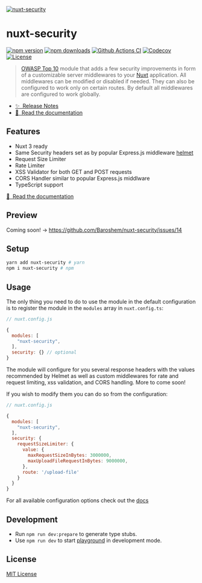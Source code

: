 [![nuxt-security](https://nuxt-security.vercel.app/preview.png)](https://nuxt-security.vercel.app)

# nuxt-security

[![npm version][npm-version-src]][npm-version-href]
[![npm downloads][npm-downloads-src]][npm-downloads-href]
[![Github Actions CI][github-actions-ci-src]][github-actions-ci-href]
[![Codecov][codecov-src]][codecov-href]
[![License][license-src]][license-href]

> [OWASP Top 10](https://cheatsheetseries.owasp.org/cheatsheets/Nodejs_Security_Cheat_Sheet.html#nodejs-security-cheat-sheet) module that adds a few security improvements in form of a customizable server middlewares to your [Nuxt](https://v3.nuxtjs.org) application. All middlewares can be modified or disabled if needed. They can also be configured to work only on certain routes. By default all middlewares are configured to work globally.

- [✨ &nbsp;Release Notes](https://github.com/Baroshem/nuxt-security/releases)
- [📖 &nbsp;Read the documentation](https://nuxt-security.vercel.app)

## Features

- Nuxt 3 ready
- Same Security headers set as by popular Express.js middleware [helmet](https://helmetjs.github.io/)
- Request Size Limiter
- Rate Limiter
- XSS Validator for both GET and POST requests
- CORS Handler similar to popular Express.js middlware
- TypeScript support

[📖 &nbsp;Read the documentation](https://nuxt-security.vercel.app)

## Preview

Coming soon! -> https://github.com/Baroshem/nuxt-security/issues/14

## Setup

```sh
yarn add nuxt-security # yarn
npm i nuxt-security # npm
```

## Usage

The only thing you need to do to use the module in the default configuration is to register the module in the `modules` array in `nuxt.config.ts`:

```javascript
// nuxt.config.js

{
  modules: [
    "nuxt-security",
  ],
  security: {} // optional
}
```

The module will configure for you several response headers with the values recommended by Helmet as well as custom middlewares for rate and request limiting, xss validation, and CORS handling. More to come soon!

If you wish to modify them you can do so from the configuration:

```javascript
// nuxt.config.js

{
  modules: [
    "nuxt-security",
  ],
  security: {
    requestSizeLimiter: {
      value: {
        maxRequestSizeInBytes: 3000000,
        maxUploadFileRequestInBytes: 9000000,
      },
      route: '/upload-file'
    }
  }
}
```

For all available configuration options check out the [docs](https://nuxt-security.vercel.app)

## Development

- Run `npm run dev:prepare` to generate type stubs.
- Use `npm run dev` to start [playground](./playground) in development mode.

## License

[MIT License](./LICENSE)

<!-- Badges -->

[npm-version-src]: https://img.shields.io/npm/v/nuxt-security/latest.svg
[npm-version-href]: https://npmjs.com/package/nuxt-security
[npm-downloads-src]: https://img.shields.io/npm/dt/nuxt-security.svg
[npm-downloads-href]: https://npmjs.com/package/nuxt-security
[github-actions-ci-src]: https://github.com/baroshem/nuxt-security/actions/workflows/ci.yml/badge.svg
[github-actions-ci-href]: https://github.com/baroshem/nuxt-security/actions?query=workflow%3Aci
[codecov-src]: https://img.shields.io/codecov/c/github/baroshem/nuxt-security.svg
[codecov-href]: https://codecov.io/gh/baroshem/nuxt-security
[license-src]: https://img.shields.io/npm/l/nuxt-security.svg
[license-href]: https://npmjs.com/package/nuxt-security
